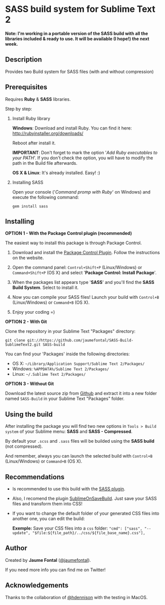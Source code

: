 SASS build system for Sublime Text 2
====================================

**Note: I'm working in a portable version of the SASS build with all the libraries included & ready to use. It will be available (I hope!) the next week.**

Description
-----------

Provides two Build system for SASS files (with and without compression)


Prerequisites
-------------

Requires **Ruby** & **SASS** libraries.

Step by step:

1. Install Ruby library

	**Windows**: Download and install Ruby. You can find it here:
	http://rubyinstaller.org/downloads/

	Reboot after install it.

	**IMPORTANT**: Don't forget to mark the option '*Add Ruby executables to your PATH*'.
	If you don't check the option, you will have to modify the path in the Build file afterwards.

	**OS X & Linux**: It's already installed. Easy! :)


2. Installing SASS

	Open your console ('*Command promp with Ruby*' on Windows) and execute the following command:

	`gem install sass`


Installing
----------
**OPTION 1 - With the Package Control plugin (recommended)**

The easiest way to install this package is through Package Control.

1. Download and install the [Package Control Plugin](http://wbond.net/sublime_packages/package_control).
Follow the instructions on the website.

2. Open the command panel: `Control+Shift+P` (Linux/Windows) or `Command+Shift+P` (OS X) and select '**Package Control: Install Package**'.
3. When the packages list appears type '**SASS**' and you'll find the **SASS Build System**. Select to install it.

4. Now you can compile your SASS files! Launch your build with `Control+B` (Linux/Windows) or `Command+B` (OS X).

5. Enjoy your coding =)


**OPTION 2 - With Git**

Clone the repository in your Sublime Text "Packages" directory:

    git clone git://https://github.com/jaumefontal/SASS-Build-SublimeText2.git SASS-build

You can find your 'Packages' inside the following directories:

* OS X:
    `~/Library/Application Support/Sublime Text 2/Packages/`
* Windows:
    `%APPDATA%/Sublime Text 2/Packages/`
* Linux:
    `~/.Sublime Text 2/Packages/`

**OPTION 3 - Without Git**

Download the latest source zip from [Github](https://github.com/jaumefontal/SASS-Build-SublimeText2) and extract it into a new folder named `SASS-Build` in your Sublime Text "Packages" folder.


Using the build
---------------

After installing the package you will find two new options in `Tools > Build system` of your  Sublime menu: **SASS** and **SASS - Compressed**.

By default your `.scss` and `.sass` files will be builded using the **SASS build** (not compressed).

And remember, always you can launch the selected build with `Control+B` (Linux/Windows) or `Command+B` (OS X).


Recommendations
---------------

* Is recommended to use this build with the [SASS plugin](https://github.com/nathos/sass-textmate-bundle).
* Also, I recomend the plugin [SublimeOnSaveBuild](https://github.com/alexnj/SublimeOnSaveBuild). Just save your SASS files and transform them into CSS!
* If you want to change the default folder of your generated CSS files into another one, you can edit the build:

  **Exemple:** Save your CSS files into a `css` folder:
  `"cmd": ["sass", "--update", "$file:${file_path}/../css/${file_base_name}.css"],`


Author
------

Created by **Jaume Fontal** ([@jaumefontal](http://www.twitter.com/jaumefontal)).

If you need more info you can find me on Twitter!

Acknowledgements
----------------

Thanks to the collaboration of [@hdennison](http://www.twitter.com/hdennison) with the testing in MacOS.